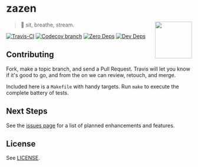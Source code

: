 # zazen

<img src="https://raw.githubusercontent.com/ostera/zazen/master/assets/zazen-600.png" align="right" height="100" />

> 🙏 sit, breathe, stream.

[![Travis-CI](https://api.travis-ci.org/ostera/zazen.svg)](https://travis-ci.org/ostera/zazen)
[![Codecov branch](https://codecov.io/gh/ostera/zazen/master.svg)](https://codecov.io/gh/ostera/zazen)
[![Zero Deps](https://david-dm.org/ostera/zazen.svg)](https://david-dm.org/ostera/zazen)
[![Dev Deps](https://david-dm.org/ostera/zazen/dev-status.svg)](https://david-dm.org/ostera/zazen#info=devDependencies)

## Contributing

Fork, make a topic branch, and send a Pull Request. Travis will let you know if
it's good to go, and from the on we can review, retouch, and merge.

Included here is a `Makefile` with handy targets. Run `make` to execute the
complete battery of tests.

## Next Steps

See the [issues page](https://github.com/ostera/zazen/issues?q=is%3Aopen+is%3Aissue+label%3Aenhancement)
for a list of planned enhancements and features.

## License

See [LICENSE](https://github.com/ostera/zazen/blob/master/LICENSE).
